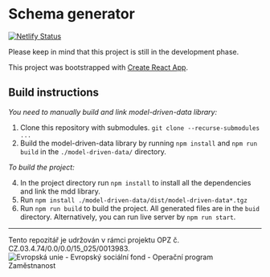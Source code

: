 Schema generator
================

[![Netlify Status](https://api.netlify.com/api/v1/badges/e2ef1ee8-53c8-42ad-9cbb-6ca635e940a9/deploy-status)](https://app.netlify.com/sites/kodi-schema-generator/deploys)

Please keep in mind that this project is still in the development phase.

This project was bootstrapped with [Create React App](https://github.com/facebook/create-react-app).

## Build instructions

_You need to manually build and link model-driven-data library:_

1. Clone this repository with submodules. `git clone --recurse-submodules ...`
2. Build the model-driven-data library by running `npm install` and `npm run build` in the `./model-driven-data/` directory.

_To build the project:_

4. In the project directory run `npm install` to install all the dependencies and link the mdd library.
5. Run `npm install ./model-driven-data/dist/model-driven-data*.tgz`
6. Run `npm run build` to build the project. All generated files are in the `buid` directory.
   Alternatively, you can run live server by `npm run start`.
   
---

Tento repozitář je udržován v rámci projektu OPZ č. CZ.03.4.74/0.0/0.0/15_025/0013983.
![Evropská unie - Evropský sociální fond - Operační program Zaměstnanost](https://data.gov.cz/images/ozp_logo_cz.jpg)
